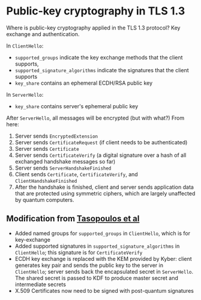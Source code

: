# Public-key cryptography in TLS 1.3
Where is public-key cryptography applied in the TLS 1.3 protocol? Key exchange and authentication.

In `ClientHello`:
- `supported_groups` indicate the key exchange methods that the client supports, 
- `supported_signature_algorithms` indicate the signatures that the client supports
- `key_share` contains an ephemeral ECDH/RSA public key

In `ServerHello`:
- `key_share` contains server's ephemeral public key

After `ServerHello`, all messages will be encrypted (but with what?) From here:

1. Server sends `EncryptedExtension`
2. Server sends `CertificateRequest` (if client needs to be authenticated)
3. Server sends `Certificate`
4. Server sends `CertificateVerify` (a digital signature over a hash of all exchanged handshake messages so far)
5. Server sends `ServerHandshakeFinished`
6. Client sends `Certificate`, `CertificateVerify`, and `ClientHandshakeFinished`
7. After the handshake is finished, client and server sends application data that are protected using symmetric ciphers, which are largely unaffected by quantum computers.

## Modification from [Tasopoulos et al](./performance-evaluation-of-post-quantum-tls13.pdf)
- Added named groups for `supported_groups` in `ClientHello`, which is for key-exchange
- Added supported signatures in `supported_signature_algorithms` in `ClientHello`; this signature is for `CertificateVerify`
- ECDH key exchange is replaced with the KEM provided by Kyber: client generates key pair and sends the public key to the server in `ClientHello`; server sends back the encapsulated secret in `ServerHello`. The shared secret is passed to KDF to produce master secret and intermediate secrets
- X.509 Certificates now need to be signed with post-quantum signatures